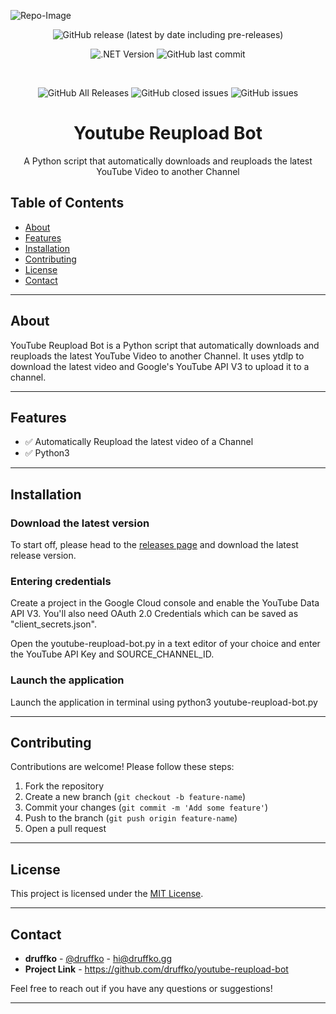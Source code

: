![Repo-Image](https://druffko.gg/github-images/reuploadbot.png)

<div align="center">

![GitHub release (latest by date including pre-releases)](https://img.shields.io/github/v/release/druffko/youtube-reupload-bot?include_prereleases)

![.NET Version](https://img.shields.io/badge/stability-testing-yellow)
![GitHub last commit](https://img.shields.io/github/last-commit/druffko/youtube-reupload-bot)

  <br>

  ![GitHub All Releases](https://img.shields.io/github/downloads/druffko/youtube-reupload-bot/total)
  ![GitHub closed issues](https://img.shields.io/github/issues-closed/druffko/youtube-reupload-bot)
  ![GitHub issues](https://img.shields.io/github/issues/druffko/youtube-reupload-bot)
  
  <h1>Youtube Reupload Bot</h1>
  <p>
    A Python script that automatically downloads and reuploads the latest YouTube Video to another Channel<br>
  </p>
</div>

## Table of Contents
- [About](#about)
- [Features](#features)
- [Installation](#installation)
- [Contributing](#contributing)
- [License](#license)
- [Contact](#contact)

---

## About

YouTube Reupload Bot is a Python script that automatically downloads and reuploads the latest YouTube Video to another Channel. It uses ytdlp to download the latest video and Google's YouTube API V3 to upload it to a channel.

---

## Features

- ✅ Automatically Reupload the latest video of a Channel
- ✅ Python3

---

## Installation

### Download the latest version

To start off, please head to the [releases page](https://github.com/druffko/youtube-reupload-bot/releases) and download the latest release version.

### Entering credentials
Create a project in the Google Cloud console and enable the YouTube Data API V3. You'll also need OAuth 2.0 Credentials which can be saved as "client_secrets.json".

Open the youtube-reupload-bot.py in a text editor of your choice and enter the YouTube API Key and SOURCE_CHANNEL_ID.

### Launch the application

Launch the application in terminal using python3 youtube-reupload-bot.py

---

## Contributing

Contributions are welcome! Please follow these steps:

1. Fork the repository
2. Create a new branch (`git checkout -b feature-name`)
3. Commit your changes (`git commit -m 'Add some feature'`)
4. Push to the branch (`git push origin feature-name`)
5. Open a pull request

---

## License

This project is licensed under the [MIT License](LICENSE).

---

## Contact

- **druffko** - [@druffko](https://twitter.com/druffko) - hi@druffko.gg
- **Project Link** - https://github.com/druffko/youtube-reupload-bot

Feel free to reach out if you have any questions or suggestions!

---
